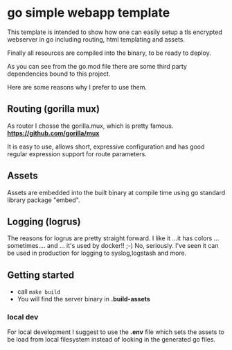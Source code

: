 # go simple webapp template

This template is intended to show how one can easily setup
a tls encrypted webserver in go including routing, html templating and assets.

Finally all resources are compiled into the binary, to be ready to deploy.

As you can see from the go.mod file there are some third party dependencies
bound to this project.

Here are some reasons why I prefer to use them. 

## Routing (gorilla mux)
As router I chosse the gorilla.mux, which is pretty famous.
**https://github.com/gorilla/mux**

It is easy to use, allows short, expressive configuration and has
good regular expression support for route parameters.

## Assets
Assets are embedded into the built binary at compile time using go standard library package "embed".

## Logging (logrus)
The reasons for logrus are pretty straight forward.
I like it ...it has colors ... sometimes.... and ... it's used by docker!! ;-)
No, seriously. I've seen it can be used in production for logging to syslog,logstash and more.

## Getting started
* call ```make build```
* You will find the server binary in **.build-assets**

### local dev
For local development I suggest to use the **.env** file
which sets the assets to be load from local filesystem instead
of looking in the generated go files. 

